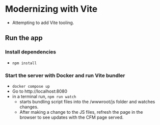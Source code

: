# Modernizing with Vite

- Attempting to add Vite tooling.

## Run the app

### Install dependencies

- `npm install`

### Start the server with Docker and run Vite bundler

- `docker compose up`
- Go to http://localhost:8080
- in a terminal run, `npm run watch`
  - starts bundling script files into the /wwwroot/js folder and watches changes.
  - After making a change to the JS files, refresh the page in the browser to see updates with the CFM page served.
